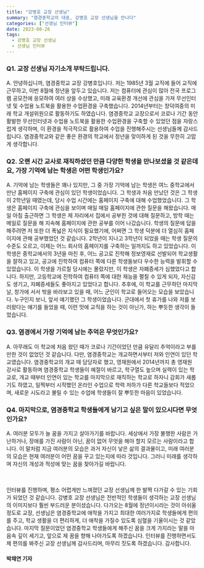 ```yaml
---
title: "강병호 교장 선생님"
summary: "염경중학교의 대표, 강병호 교장 선생님을 만나다"
categories: ["선생님 인터뷰"]
date: 2023-08-26
tags:
  - 강병호 교장 선생님
  - 선생님 인터뷰
---
```


### Q1. 교장 선생님 자기소개 부탁드립니다.

A. 안녕하십니까, 염경중학교 교장 강병호입니다. 저는 1985년 3월 교직에 들어  교직에 근무하고, 이번 8월에 정년을 앞두고 있습니다. 저는 컴퓨터에 관심이 많아 전국 프로그램 공모전에 응모하여 여러 상을 수상했고, 미래 교육환경 개선에 관심을 가져 무선인터넷 및 수업용 노트북을 활용한 수업환경을 구축했습니다. 2014년부터는 창덕여중의 미래 학교 개설위원으로 활동하기도 하였습니다. 염경중학교 교장으로서 코로나 기간 동안 활발한 무선인터넷과 수업용 노트북을 활용한 수업환경을 구축할 수 있었던 점을 자랑스럽게 생각하며, 이 환경을 적극적으로 활용하여 수업을 진행해주시는 선생님들께 감사드립니다. 염경중학교와 같은 좋은 환경의 학교에서 정년을 맞이하게 된 것을 무한히 고맙게 생각합니다.

### Q2. 오랜 시간 교사로 재직하셨던 만큼 다양한 학생을 만나보셨을 것 같은데요, 가장 기억에 남는 학생은 어떤 학생인가요?

A. 기억에 남는 학생들은 꽤나 있지만, 그 중 가장 기억에 남는 학생은 여느 중학교에서 만난 홈페이지 구축에 관심이 있던 학생이었습니다. 그 학생과 처음 만났던 것은 그 학생이 2학년일 때였는데, 당시 수업 시간에는 홈페이지 구축에 대해 수업했었습니다. 그 학생은 홈페이지 구축에 관심을 보이며 매일 매일 홈페이지에 관한 질문을 해왔습니다.  매일 아침 출근하면 그 학생은 제 자리에서 집에서 공부한 것에 대해 질문하고, 방학 때는 메일로 질문을 해 지속해 홈페이지에 관한 공부를 이어 나갔습니다. 학생의 질문에 답을 해주려면 저 또한 더 폭넓은 지식이 필요했기에, 어쩌면 그 학생 덕분에 더 열심히 홈페이지에 관해 공부했었던 것 같습니다. 2학년이 지나고 3학년이 되었을 때는 학생 질문의 수준도 오르고, 이제는 어느 회사의 홈페이지를 구축하는 일까지도 하고 있었습니다. 이 학생은 중학교에서의 3년을 마친 후, 어느 공고로 진학해  정보영재로 선발되어 학교생활을 잘하고 있고, 공고에 진학하여 컴퓨터 쪽에 다른 학생들보다 우수한 능력을 발휘할 수 있었습니다. 이 학생을 가르칠 당시에는 몰랐지만, 이 학생은 자폐증세가 심했었다고 합니다. 하지만, 고등학교에 진학하여 컴퓨터 쪽에 대한 재능을 펼칠 수 있게 되자, 자신감도 생기고, 자폐증세들도 좋아지고 있었다고 합니다. 추후에, 이 학교를 근무하던 마지막 날, 창가에 서서 밖을 바라보고 있을 때, 어느 군인이 학교로 들어오는 모습을 보았습니다. 누구인지 보니, 앞서 얘기했던 그 학생이었습니다. 군대에서 첫 휴가를 나와 저를 보러왔다는 얘기를 들었을 때, 이런 맛에 교직을 하는 것이 아닌가, 하는 뿌듯한 생각이 들었습니다.

### Q3. 염경에서 가장 기억에 남는 추억은 무엇인가요?

A. 아무래도 이 학교에 처음 왔던 때가 코로나 기간이었던 만큼 유달리 추억이라고 부를만한 것이 없었던 것 같습니다. 다만, 염경중학교는 개교하면서부터 저와 인연이 있던 학교였습니다. 염경중학교의 개교 때 담당자로 했고, 영재원에서 2014년까지 총 영재원 강사로 활동하며 염경중학교 학생들이 예절이 바르고, 학구열도 높으며 실력이 있는 학교로, 개교 때부터 인연이 있는 학교를 마지막으로 재직하는 학교로 하자니 감회가 새롭기도 하였고, 일찍부터 시작했던 온라인 수업으로 학력 저하가 다른 학교들보다 적었으며, 새로운 시도라고 불릴 수 있는 수업에 학생들이 잘  뿌듯한 마음이 있었습니다.
ㅤ

### Q4. 마지막으로, 염경중학교 학생들에게 남기고 싶은 말이 있으시다면 무엇인가요?

A. 여러분 모두가 늘 꿈을 가지고 살아가기를 바랍니다. 세상에서 가장 불행한 사람은 가난하거나, 장애를 가진 사람이 아닌, 꿈이 없어 무엇을 해야 할지 모르는 사람이라고 합니다. 이 말처럼 지금 여러분의 모습은 과거 자신이 낳은 삶의 결과물이고, 미래 여러분의 모습은 현재 여러분이 어떤 꿈을 꾸고 있는지에 따라  것입니다. 그러니 미래를 생각하며 자신의 개성과 적성에 맞는 꿈을 찾아가길 바랍니다.

ㅤ

인터뷰를 진행하며, 평소 어렵게만 느껴졌던 교장 선생님께 한 발짝 다가갈 수 있는 기회가 되었던 것 같습니다. 강병호 교장 선생님은 전반적인 학생들이 생각하는 교장 선생님의 이미지보다 훨씬 부드러운 분이셨습니다. 다가오는 8월에 정년이시라는 것이 아쉬울 정도로 교장, 선생님은 염경중학교에 애착을 가지고 최대한 여러가지로 학생들에게 편의를 주고, 학교 생활을 더 편리하게, 더 애착을 가질수 있도록 심혈을 기울이시는 것 같았습니다. 마지막 질문이었던 염경중학교 학생들에게 해주신 꿈을 크게 가지라는 말을 마음속 깊이 세기고, 앞으로 제 꿈을 향해 나아가도록 하겠습니다. 인터뷰를 진행하면서도 제 편의를 봐주신 교장 선생님께 감사드리며, 마무리 짓도록 하겠습니다. 감사합니다.

#### 박채연 기자
